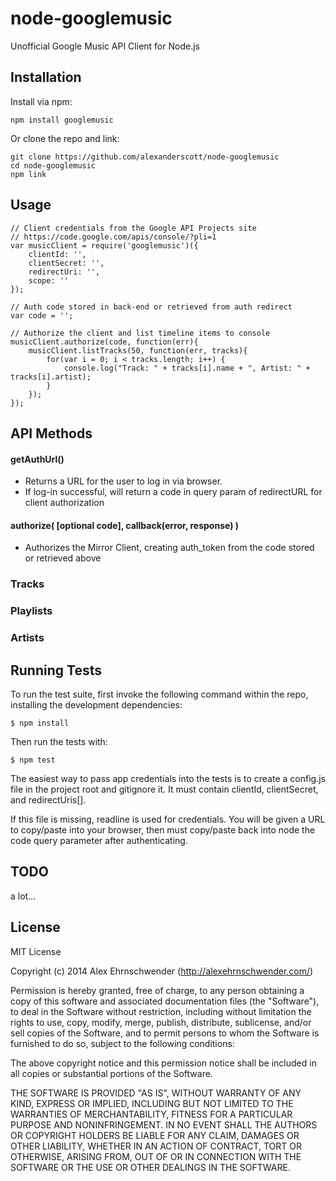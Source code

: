 # node-googlemusic

Unofficial Google Music API Client for Node.js

## Installation
Install via npm:

    npm install googlemusic

Or clone the repo and link: 

    git clone https://github.com/alexanderscott/node-googlemusic
    cd node-googlemusic
    npm link

## Usage
    
    // Client credentials from the Google API Projects site
    // https://code.google.com/apis/console/?pli=1
    var musicClient = require('googlemusic')({ 
        clientId: '',
        clientSecret: '',
        redirectUri: '',
        scope: ''
    });

    // Auth code stored in back-end or retrieved from auth redirect
    var code = '';      

    // Authorize the client and list timeline items to console
    musicClient.authorize(code, function(err){
        musicClient.listTracks(50, function(err, tracks){
            for(var i = 0; i < tracks.length; i++) { 
                console.log("Track: " + tracks[i].name + ", Artist: " + tracks[i].artist);
            }
        });
    });


        
## API Methods


#### getAuthUrl()
 * Returns a URL for the user to log in via browser.
 * If log-in successful, will return a code in query param of redirectURL for client authorization

#### authorize( [optional code], callback(error, response) ) 
 * Authorizes the Mirror Client, creating auth_token from the code stored or retrieved above


### Tracks
### Playlists
### Artists



## Running Tests

To run the test suite, first invoke the following command within the repo, installing the development dependencies:

    $ npm install

Then run the tests with:

    $ npm test

The easiest way to pass app credentials into the tests is to create a config.js file in the project root and gitignore it.  It must contain clientId, clientSecret, and redirectUris[].

If this file is missing, readline is used for credentials.  You will be given a URL to copy/paste into your browser, then must copy/paste back into node the code query parameter after authenticating.


## TODO
a lot...

## License

MIT License

Copyright (c) 2014 Alex Ehrnschwender (http://alexehrnschwender.com/)
 
Permission is hereby granted, free of charge, to any person obtaining
a copy of this software and associated documentation files (the
"Software"), to deal in the Software without restriction, including
without limitation the rights to use, copy, modify, merge, publish,
distribute, sublicense, and/or sell copies of the Software, and to
permit persons to whom the Software is furnished to do so, subject to
the following conditions:
 
The above copyright notice and this permission notice shall be
included in all copies or substantial portions of the Software.
 
THE SOFTWARE IS PROVIDED "AS IS", WITHOUT WARRANTY OF ANY KIND,
EXPRESS OR IMPLIED, INCLUDING BUT NOT LIMITED TO THE WARRANTIES OF
MERCHANTABILITY, FITNESS FOR A PARTICULAR PURPOSE AND
NONINFRINGEMENT. IN NO EVENT SHALL THE AUTHORS OR COPYRIGHT HOLDERS BE
LIABLE FOR ANY CLAIM, DAMAGES OR OTHER LIABILITY, WHETHER IN AN ACTION
OF CONTRACT, TORT OR OTHERWISE, ARISING FROM, OUT OF OR IN CONNECTION
WITH THE SOFTWARE OR THE USE OR OTHER DEALINGS IN THE SOFTWARE.
